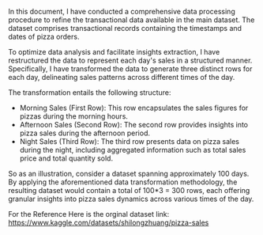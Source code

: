 In this document, I have conducted a comprehensive data processing procedure to refine the transactional data available in the main dataset. The dataset comprises transactional records containing the timestamps and dates of pizza orders.

To optimize data analysis and facilitate insights extraction, I have restructured the data to represent each day's sales in a structured manner. Specifically, I have transformed the data to generate three distinct rows for each day, delineating sales patterns across different times of the day.

The transformation entails the following structure:

* Morning Sales (First Row): This row encapsulates the sales figures for pizzas during the morning hours.
* Afternoon Sales (Second Row): The second row provides insights into pizza sales during the afternoon period.
* Night Sales (Third Row): The third row presents data on pizza sales during the night, including aggregated information such as total sales price and total quantity sold.

So as an illustration, consider a dataset spanning approximately 100 days. By applying the aforementioned data transformation methodology, the resulting dataset would contain a total of 100*3 = 300 rows, each offering granular insights into pizza sales dynamics across various times of the day.

For the Reference Here is the orginal dataset link:  https://www.kaggle.com/datasets/shilongzhuang/pizza-sales
